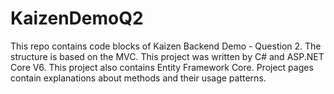 # KaizenDemoQ2
This repo contains code blocks of Kaizen Backend Demo - Question 2. The structure is based on the MVC. This project was written by C# and ASP.NET Core V6. This project also contains Entity Framework Core. Project pages contain explanations about methods and their usage patterns.
